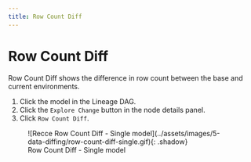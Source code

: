 ```yaml
---
title: Row Count Diff
---
```


# Row Count Diff

Row Count Diff shows the difference in row count between the base and current environments.

1. Click the model in the Lineage DAG.
2. Click the `Explore Change` button in the node details panel.
3. Click `Row Count Diff`.

<figure markdown>
  ![Recce Row Count Diff - Single model](../assets/images/5-data-diffing/row-count-diff-single.gif){: .shadow}
  <figcaption>Row Count Diff - Single model</figcaption>
</figure>